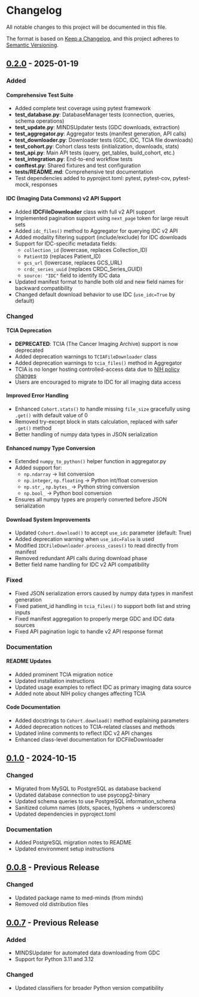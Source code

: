 # Changelog

All notable changes to this project will be documented in this file.

The format is based on [Keep a Changelog](https://keepachangelog.com/en/1.0.0/),
and this project adheres to [Semantic Versioning](https://semver.org/spec/v2.0.0.html).

## [0.2.0] - 2025-01-19

### Added

#### Comprehensive Test Suite
- Added complete test coverage using pytest framework
- **test_database.py**: DatabaseManager tests (connection, queries, schema operations)
- **test_update.py**: MINDSUpdater tests (GDC downloads, extraction)
- **test_aggregator.py**: Aggregator tests (manifest generation, API calls)
- **test_downloader.py**: Downloader tests (GDC, IDC, TCIA file downloads)
- **test_cohort.py**: Cohort class tests (initialization, downloads, stats)
- **test_api.py**: Main API tests (query, get_tables, build_cohort, etc.)
- **test_integration.py**: End-to-end workflow tests
- **conftest.py**: Shared fixtures and test configuration
- **tests/README.md**: Comprehensive test documentation
- Test dependencies added to pyproject.toml: pytest, pytest-cov, pytest-mock, responses

#### IDC (Imaging Data Commons) v2 API Support
- Added **IDCFileDownloader** class with full v2 API support
- Implemented pagination support using `next_page` token for large result sets
- Added `idc_files()` method to Aggregator for querying IDC v2 API
- Added modality filtering support (include/exclude) for IDC downloads
- Support for IDC-specific metadata fields:
  - `collection_id` (lowercase, replaces Collection_ID)
  - `PatientID` (replaces Patient_ID)
  - `gcs_url` (lowercase, replaces GCS_URL)
  - `crdc_series_uuid` (replaces CRDC_Series_GUID)
  - `source: "IDC"` field to identify IDC data
- Updated manifest format to handle both old and new field names for backward compatibility
- Changed default download behavior to use IDC (`use_idc=True` by default)

### Changed

#### TCIA Deprecation
- **DEPRECATED**: TCIA (The Cancer Imaging Archive) support is now deprecated
- Added deprecation warnings to `TCIAFileDownloader` class
- Added deprecation warnings to `tcia_files()` method in Aggregator
- TCIA is no longer hosting controlled-access data due to [NIH policy changes](https://www.cancerimagingarchive.net/new-nih-policies-for-controlled-access-data/)
- Users are encouraged to migrate to IDC for all imaging data access

#### Improved Error Handling
- Enhanced `Cohort.stats()` to handle missing `file_size` gracefully using `.get()` with default value of 0
- Removed try-except block in stats calculation, replaced with safer `.get()` method
- Better handling of numpy data types in JSON serialization

#### Enhanced numpy Type Conversion
- Extended `numpy_to_python()` helper function in aggregator.py
- Added support for:
  - `np.ndarray` → list conversion
  - `np.integer`, `np.floating` → Python int/float conversion
  - `np.str_`, `np.bytes_` → Python string conversion
  - `np.bool_` → Python bool conversion
- Ensures all numpy types are properly converted before JSON serialization

#### Download System Improvements
- Updated `Cohort.download()` to accept `use_idc` parameter (default: True)
- Added deprecation warning when `use_idc=False` is used
- Modified `IDCFileDownloader.process_cases()` to read directly from manifest
- Removed redundant API calls during download phase
- Better field name handling for IDC v2 API compatibility

### Fixed

- Fixed JSON serialization errors caused by numpy data types in manifest generation
- Fixed patient_id handling in `tcia_files()` to support both list and string inputs
- Fixed manifest aggregation to properly merge GDC and IDC data sources
- Fixed API pagination logic to handle v2 API response format

### Documentation

#### README Updates
- Added prominent TCIA migration notice
- Updated installation instructions
- Updated usage examples to reflect IDC as primary imaging data source
- Added note about NIH policy changes affecting TCIA

#### Code Documentation
- Added docstrings to `Cohort.download()` method explaining parameters
- Added deprecation notices to TCIA-related classes and methods
- Updated inline comments to reflect IDC v2 API changes
- Enhanced class-level documentation for IDCFileDownloader

## [0.1.0] - 2024-10-15

### Changed
- Migrated from MySQL to PostgreSQL as database backend
- Updated database connection to use psycopg2-binary
- Updated schema queries to use PostgreSQL information_schema
- Sanitized column names (dots, spaces, hyphens → underscores)
- Updated dependencies in pyproject.toml

### Documentation
- Added PostgreSQL migration notes to README
- Updated environment setup instructions

## [0.0.8] - Previous Release

### Changed
- Updated package name to med-minds (from minds)
- Removed old distribution files

## [0.0.7] - Previous Release

### Added
- MINDSUpdater for automated data downloading from GDC
- Support for Python 3.11 and 3.12

### Changed
- Updated classifiers for broader Python version compatibility

[0.2.0]: https://github.com/lab-rasool/MINDS/compare/v0.1.0...v0.2.0
[0.1.0]: https://github.com/lab-rasool/MINDS/compare/v0.0.8...v0.1.0
[0.0.8]: https://github.com/lab-rasool/MINDS/compare/v0.0.7...v0.0.8
[0.0.7]: https://github.com/lab-rasool/MINDS/releases/tag/v0.0.7
